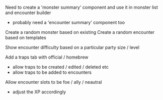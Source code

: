 Need to create a 'monster summary' component and use it in monster list and encounter builder
* probably need a 'encounter summary' component too

Create a random monster based on existing
Create a random encounter based on templates

Show encounter difficulty based on a particular party size / level

Add a traps tab with official / homebrew
* allow traps to be created / edited / deleted etc
* allow traps to be added to encounters

Allow encounter slots to be foe / ally / neautral
* adjust the XP accordingly
